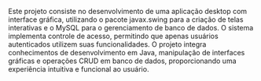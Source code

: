 Este projeto consiste no desenvolvimento de uma aplicação desktop com interface gráfica, utilizando o pacote javax.swing para a criação de telas interativas e o MySQL para o gerenciamento de banco de dados. O sistema implementa controle de acesso, permitindo que apenas usuários autenticados utilizem suas funcionalidades. O projeto integra conhecimentos de desenvolvimento em Java, manipulação de interfaces gráficas e operações CRUD em banco de dados, proporcionando uma experiência intuitiva e funcional ao usuário.

